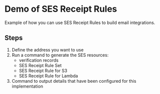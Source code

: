 # Demo of SES Receipt Rules

Example of how you can use SES Receipt Rules to build email integrations.

## Steps

1. Define the address you want to use
2. Run a command to generate the SES resources:
    - verification records
    - SES Receipt Rule Set
    - SES Receipt Rule for S3
    - SES Receipt Rule for Lambda
3. Command to output details that have been configured for this implementation
